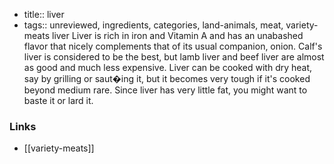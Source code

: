 - title:: liver
- tags:: unreviewed, ingredients, categories, land-animals, meat, variety-meats
liver Liver is rich in iron and Vitamin A and has an unabashed flavor that nicely complements that of its usual companion, onion. Calf's liver is considered to be the best, but lamb liver and beef liver are almost as good and much less expensive. Liver can be cooked with dry heat, say by grilling or saut�ing it, but it becomes very tough if it's cooked beyond medium rare. Since liver has very little fat, you might want to baste it or lard it.

### Links

* [[variety-meats]]
